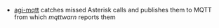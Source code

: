 * [agi-mqtt](https://github.com/zeha/agi-mqtt) catches missed Asterisk calls and publishes them to MQTT from which _mqttwarn_ reports them